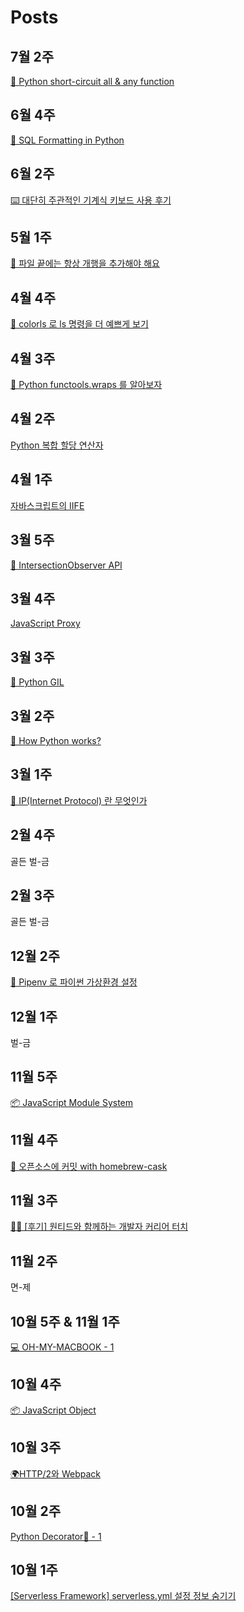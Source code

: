 # Posts

## 7월 2주
[🐍 Python short-circuit all & any function](https://velog.io/@doondoony/python-all-any-builtin-functions)

## 6월 4주
[🐍 SQL Formatting in Python](https://velog.io/@doondoony/python-sql-formatting)

## 6월 2주
[⌨️ 대단히 주관적인 기계식 키보드 사용 후기](https://velog.io/@doondoony/mechanical-keyboards)

## 5월 1주
[🥬 파일 끝에는 항상 개행을 추가해야 해요](https://velog.io/@doondoony/posix-eol)

## 4월 4주
[🌈 colorls 로 ls 명령을 더 예쁘게 보기](https://velog.io/@doondoony/macos-colorls-installation)

## 4월 3주
[🐍 Python functools.wraps 를 알아보자](https://velog.io/@doondoony/python-functools-wraps)

## 4월 2주
[Python 복합 할당 연산자](https://velog.io/@doondoony/python-augmented-assignment-statements)

## 4월 1주
[자바스크립트의 IIFE](https://velog.io/@doondoony/javascript-iife)

## 3월 5주
[👀 IntersectionObserver API](https://velog.io/@doondoony/IntersectionObserver)

## 3월 4주
[JavaScript Proxy](https://velog.io/@doondoony/JavaScript-Proxy-101)

## 3월 3주
[🐍 Python GIL](https://velog.io/@doondoony/Python-GIL)

## 3월 2주
[🐍 How Python works?](https://velog.io/@doondoony/How-Python-works)

## 3월 1주
[👻 IP(Internet Protocol) 란 무엇인가](https://velog.io/@doondoony/ip101)

## 2월 4주
골든 벌-금

## 2월 3주
골든 벌-금

## 12월 2주
[🚀 Pipenv 로 파이썬 가상환경 설정](https://velog.io/@doondoony/pipenv-101)

## 12월 1주
벌-금

## 11월 5주
[📦 JavaScript Module System](https://velog.io/@doondoony/JavaScript-Module-System)

## 11월 4주
[🍺 오픈소스에 커밋 with homebrew-cask](https://velog.io/@doondoony/how-to-commit-to-an-open-source-project-with-homebrew-cask)

## 11월 3주
[👨‍💻 [후기] 원티드와 함께하는 개발자 커리어 터치](https://velog.io/@doondoony/%ED%9B%84%EA%B8%B0-%EC%9B%90%ED%8B%B0%EB%93%9C%EC%99%80-%ED%95%A8%EA%BB%98%ED%95%98%EB%8A%94-%EA%B0%9C%EB%B0%9C%EC%9E%90-%EC%BB%A4%EB%A6%AC%EC%96%B4-%ED%84%B0%EC%B9%98)

## 11월 2주
면-제

## 10월 5주 & 11월 1주
[💻 OH-MY-MACBOOK - 1](https://velog.io/@doondoony/-OH-MY-MACBOOK)

## 10월 4주
[📦 JavaScript Object](https://velog.io/@doondoony/JavaScript-Object)

## 10월 3주
[🌍HTTP/2와 Webpack](https://velog.io/@doondoony/HTTP2-and-Webpack)

## 10월 2주
[Python Decorator💅 - 1](https://velog.io/@doondoony/Python-Decorator-101)

## 10월 1주
[[Serverless Framework] serverless.yml 설정 정보 숨기기](https://velog.io/@doondoony/Serverless-Framework-serverless.yml-%EC%84%A4%EC%A0%95-%EC%A0%95%EB%B3%B4-%EC%88%A8%EA%B8%B0%EA%B8%B0-2hjmsx7nal)
